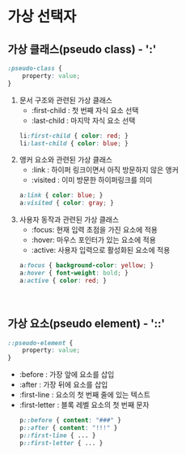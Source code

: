 # 가상 선택자


## 가상 클래스(pseudo class) - ':'
```css
:pseudo-class {
    property: value;
}
```

1. 문서 구조와 관련된 가상 클래스
    + :first-child : 첫 번째 자식 요소 선택
    + :last-child : 마지막 자식 요소 선택
    ```css
    li:first-child { color: red; }
    li:last-child { color: blue; }
    ```
1. 앵커 요소와 관련된 가상 클래스
    + :link : 하이퍼 링크이면서 아직 방문하지 않은 앵커
    + :visited : 이미 방문한 하이퍼링크를 의미
    ```css
    a:link { color: blue; }
    a:visited { color: gray; }
    ```
1. 사용자 동작과 관련된 가상 클래스
    + :focus: 현재 입력 초점을 가진 요소에 적용
    + :hover: 마우스 포인터가 있는 요소에 적용
    + :active: 사용자 입력으로 활성화된 요소에 적용
    ```css
    a:focus { background-color: yellow; }
    a:hover { font-weight: bold; }
    a:active { color: red; }
    ```

<br>

## 가상 요소(pseudo element) - '::'
```css
::pseudo-element {
    property: value;
}
```

- :before : 가장 앞에 요소를 삽입
- :after : 가장 뒤에 요소를 삽입
- :first-line : 요소의 첫 번째 줄에 있는 텍스트
- :first-letter : 블록 레벨 요소의 첫 번째 문자
    ```css
    p::before { content: "###" }
    p::after { content: "!!!" }
    p::first-line { ... }
    p::first-letter { ... }
    ```